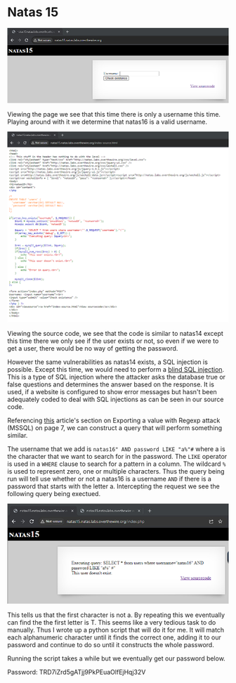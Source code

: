 # Natas 15

![Alt text](../images/natas15/defaultPage.png)

Viewing the page we see that this time there is only a username this time. Playing around with it we determine that natas16 is a valid username.

![Alt text](../images/natas15/sourceCode.png)

Viewing the source code, we see that the code is similar to natas14 except this time there we only see if the user exists or not, so even if we were to get a user, there would be no way of getting the password.

However the same vulnerabilities as natas14 exists, a SQL injection is possible. Except this time, we would need to perform a [blind SQL injection](https://owasp.org/www-community/attacks/Blind_SQL_Injection). This is a type of SQL injection where the attacker asks the database true or false questions and determines the answer based on the response. It is used, if a website is configured to show error messages but hasn't been adequately coded to deal with SQL injections as can be seen in our source code.

Referencing [this](https://www.exploit-db.com/docs/english/17397-blind-sql-injection-with-regular-expressions-attack.pdf) article's section on Exporting a value with Regexp attack (MSSQL) on page 7, we can construct a query that will perform something similar.

The username that we add is `natas16" AND password LIKE "a%"#` where a is the character that we want to search for in the password. The `LIKE` operator is used in a `WHERE` clause to search for a pattern in a column. The wildcard `%` is used to represent zero, one or multiple characters. Thus the query being run will tell use whether or not a natas16 is a username `AND` if there is a password that starts with the letter a. Intercepting the request we see the following query being exectued.

![Alt text](../images/natas15/debug.png)

This tells us that the first character is not a. By repeating this we eventually can find the the first letter is T. This seems like a very tedious task to do manually. Thus I wrote up a python script that will do it for me. It will match each alphanumeric character until it finds the correct one, adding it to our password and continue to do so until it constructs the whole password.

Running the script takes a while but we eventually get our password below.

Password: TRD7iZrd5gATjj9PkPEuaOlfEjHqj32V